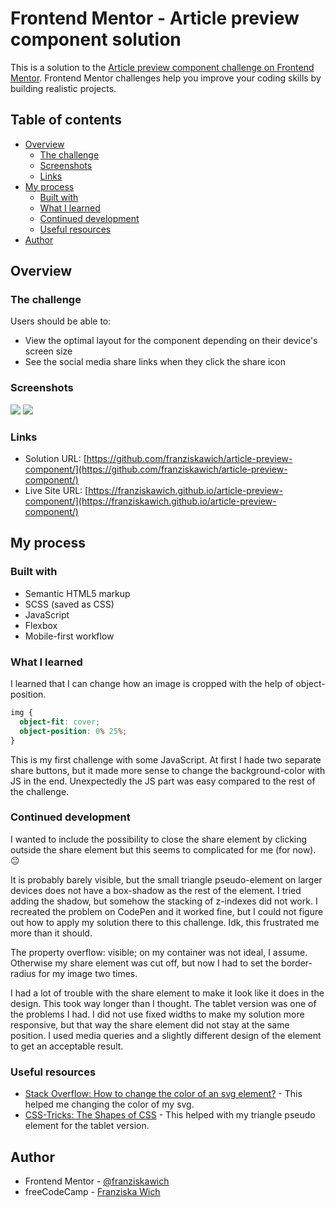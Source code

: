 # Frontend Mentor - Article preview component solution

This is a solution to the [Article preview component challenge on Frontend Mentor](https://www.frontendmentor.io/challenges/article-preview-component-dYBN_pYFT). Frontend Mentor challenges help you improve your coding skills by building realistic projects.

## Table of contents

- [Overview](#overview)
  - [The challenge](#the-challenge)
  - [Screenshots](#screenshot)
  - [Links](#links)
- [My process](#my-process)
  - [Built with](#built-with)
  - [What I learned](#what-i-learned)
  - [Continued development](#continued-development)
  - [Useful resources](#useful-resources)
- [Author](#author)

## Overview

### The challenge

Users should be able to:

- View the optimal layout for the component depending on their device's screen size
- See the social media share links when they click the share icon

### Screenshots

![](./screenshot-desktop.jpg)
![](./screenshot-mobile.jpg)

### Links

- Solution URL: [https://github.com/franziskawich/article-preview-component/](https://github.com/franziskawich/article-preview-component/)
- Live Site URL: [https://franziskawich.github.io/article-preview-component/](https://franziskawich.github.io/article-preview-component/)

## My process

### Built with

- Semantic HTML5 markup
- SCSS (saved as CSS)
- JavaScript
- Flexbox
- Mobile-first workflow

### What I learned

I learned that I can change how an image is cropped with the help of object-position.

```css
img {
  object-fit: cover;
  object-position: 0% 25%;
}
```

This is my first challenge with some JavaScript. At first I hade two separate share buttons, but it made more sense to change the background-color with JS in the end. Unexpectedly the JS part was easy compared to the rest of the challenge.

### Continued development

I wanted to include the possibility to close the share element by clicking outside the share element but this seems to complicated for me (for now). 😐

It is probably barely visible, but the small triangle pseudo-element on larger devices does not have a box-shadow as the rest of the element. I tried adding the shadow, but somehow the stacking of z-indexes did not work. I recreated the problem on CodePen and it worked fine, but I could not figure out how to apply my solution there to this challenge. Idk, this frustrated me more than it should.

The property overflow: visible; on my container was not ideal, I assume. Otherwise my share element was cut off, but now I had to set the border-radius for my image two times.

I had a lot of trouble with the share element to make it look like it does in the design. This took way longer than I thought. The tablet version was one of the problems I had. I did not use fixed widths to make my solution more responsive, but that way the share element did not stay at the same position. I used media queries and a slightly different design of the element to get an acceptable result.

### Useful resources

- [Stack Overflow: How to change the color of an svg element?](https://stackoverflow.com/questions/22252472/how-to-change-the-color-of-an-svg-element) - This helped me changing the color of my svg.
- [CSS-Tricks: The Shapes of CSS](https://css-tricks.com/the-shapes-of-css/) - This helped with my triangle pseudo element for the tablet version.

## Author

- Frontend Mentor - [@franziskawich](https://www.frontendmentor.io/profile/franziskawich)
- freeCodeCamp - [Franziska Wich](https://www.freecodecamp.org/fcc35fab9df-6b8c-445e-8aec-36ee00e99ba0)
